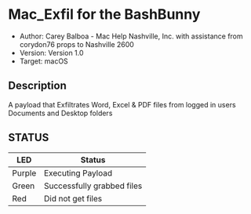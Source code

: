 # Mac_Exfil for the BashBunny

* Author: Carey Balboa - Mac Help Nashville, Inc. with assistance from corydon76 props to Nashville 2600
* Version: Version 1.0
* Target: macOS

## Description

A payload that Exfiltrates Word, Excel & PDF files from logged in users Documents and Desktop folders


## STATUS

| LED                | Status                                       |
| ------------------ | -------------------------------------------- |
| Purple             | Executing Payload                            |
| Green              | Successfully grabbed files                   |
| Red                | Did not get files                            |
